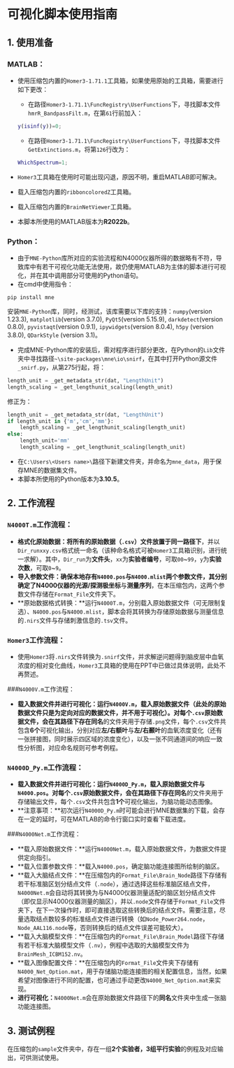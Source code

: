 # 可视化脚本使用指南

## 1. 使用准备

### MATLAB：

- 使用压缩包内置的`Homer3-1.71.1`工具箱，如果使用原始的工具箱，需要进行如下更改：

  - 在路径`Homer3-1.71.1\FuncRegistry\UserFunctions`下，寻找脚本文件`hmrR_BandpassFilt.m`，在第`61`行前加入：

  ```matlab
  y(isinf(y))=0;
  ```

  - 在路径`Homer3-1.71.1\FuncRegistry\UserFunctions`下，寻找脚本文件`GetExtinctions.m`，将第`126`行改为：

  ```matlab
  WhichSpectrum=1;
  ```

- `Homer3`工具箱在使用时可能出现闪退，原因不明，重启MATLAB即可解决。

- 载入压缩包内置的`ribboncoloredZ`工具箱。

- 载入压缩包内置的`BrainNetViewer`工具箱。

- 本脚本所使用的MATLAB版本为**R2022b**。

### Python：

- 由于`MNE-Python`库所对应的实验流程和N4000仪器所得的数据略有不符，导致库中有若干可视化功能无法使用，故仍使用MATLAB为主体的脚本进行可视化，并在其中调用部分可使用的Python语句。
- 在cmd中使用指令：

```
pip install mne
```

安装`MNE-Python`库，同时，经测试，该库需要以下库的支持：`numpy`(version 1.23.3), `matplotlib`(version 3.7.0), `PyQt5`(version 5.15.9), `darkdetect`(version 0.8.0), `pyvistaqt`(version 0.9.1), `ipywidgets`(version 8.0.4), `h5py` (version 3.8.0), `QDarkStyle` (version 3.1)。

- 完成MNE-Python库的安装后，需对程序进行部分更改，在Python的`Lib`文件夹中寻找路径`~\site-packages\mne\io\snirf`，在其中打开Python源文件`_snirf.py`，从第275行起，将：

```python
length_unit = _get_metadata_str(dat, "LengthUnit")
length_scaling = _get_lengthunit_scaling(length_unit)
```

修正为：

```python
length_unit = _get_metadata_str(dat, "LengthUnit")
if length_unit in {'m','cm','mm'}:
    length_scaling = _get_lengthunit_scaling(length_unit)
else:
    length_unit='mm'
    length_scaling = _get_lengthunit_scaling(length_unit)
```

- 在`C:\Users\<Users name>\`路径下新建文件夹，并命名为`mne_data`，用于保存MNE的数据集文件。
- 本脚本所使用的Python版本为**3.10.5**。



## 2. 工作流程

### `N4000T.m`工作流程：

- **格式化原始数据：**将所有的原始数据（`.csv`）文件放置于**同一路径下**，并以`Dir_runxxy.csv`格式统一命名（该种命名格式可被`Homer3`工具箱识别，进行统一求解）。其中，`Dir_run`为**文件头**，`xx`为**实验者编号**，可取`00`~`99`，`y`为**实验次数**，可取`0`~`9`。
- **导入参数文件：**确保本地存有`N4000.pos`与`N4000.mlist`两个参数文件，其分别确定了N4000仪器的**光源/探测极坐标**与**测量序列**，在本压缩包内，这两个参数文件存储在`Format_File`文件夹下。
- **原始数据格式转换：**运行`N4000T.m`，分别载入原始数据文件（可无限制复选）、`N4000.pos`与`N4000.mlist`，脚本会将其转换为存储原始数据与测量信息的`.nirs`文件与存储刺激信息的`.tsv`文件。

### `Homer3`工作流程：

- 使用`Homer3`将`.nirs`文件转换为`.snirf`文件，并求解逆问题得到脑皮层中血氧浓度的相对变化曲线，`Homer3`工具箱的使用在PPT中已做过具体说明，此处不再赘述。

###`N4000V.m`工作流程：

- **载入数据文件并进行可视化：**运行`N4000V.m`，载入原始数据文件（此处的原始数据文件只是为定向对应的数据文件，并不用于可视化）。对每个`.csv`原始数据文件，会在其路径下存在**同名**的文件夹用于存储`.png`文件，每个`.csv`文件共包含**6个**可视化输出，分别对应**左/右额叶**与**左/右颞叶**的血氧浓度变化（还有一张拼接图，同时展示四区域的浓度变化），以及一张不同通道间的响应一致性分析图，对应命名规则可参考例程。

### `N4000D_Py.m`工作流程：

- **载入数据文件并进行可视化：**运行`N4000D_Py.m`，载入原始数据文件与`N4000.pos`。对每个`.csv`原始数据文件，会在其路径下存在**同名**的文件夹用于存储输出文件，每个`.csv`文件共包含**1个**可视化输出，为脑功能动态图像。
- **注意事项：**初次运行`N4000D_Py.m`时可能会进行MNE数据集的下载，会存在一定的延时，可在MATLAB的命令行窗口实时查看下载进度。

###`N4000Net.m`工作流程：

- **载入原始数据文件：**运行`N4000Net.m`，载入原始数据文件，为数据文件提供定向指引。
- **载入位置参数文件：**载入`N4000.pos`，确定脑功能连接图所绘制的脑区。
- **载入大脑结点文件：**在压缩包内的`Format_File\Brain_Node`路径下存储有若干标准脑区划分结点文件（`.node`），通过选择这些标准脑区结点文件，`N4000Net.m`会自动将其转换为与N4000仪器测量适配的脑区划分结点文件（即仅显示N4000仪器测量的脑区），并以`.node`文件存储于`Format_File`文件夹下，在下一次操作时，即可直接选取这些转换后的结点文件。需要注意，尽量选取结点数较多的标准结点文件进行转换（如`Node_Power264.node`，`Node_AAL116.node`等，否则转换后的结点文件误差可能较大）。
- **载入大脑模型文件：**在压缩包内的`Format_File\Brain_Model`路径下存储有若干标准大脑模型文件（`.nv`），例程中选取的大脑模型文件为`BrainMesh_ICBM152.nv`。
- **载入图像配置文件：**在压缩包内的`Format_File`文件夹下存储有`N4000_Net_Option.mat`，用于存储脑功能连接图的相关配置信息，当然，如果希望对图像进行不同的配置，也可通过手动更改`N4000_Net_Option.mat`来实现。
- **进行可视化：**`N4000Net.m`会在原始数据文件路径下的**同名**文件夹中生成一张脑功能连接图。

 ## 3. 测试例程

在压缩包的`sample`文件夹中，存在一组**2个实验者，3组平行实验**的例程及对应输出，可供测试使用。